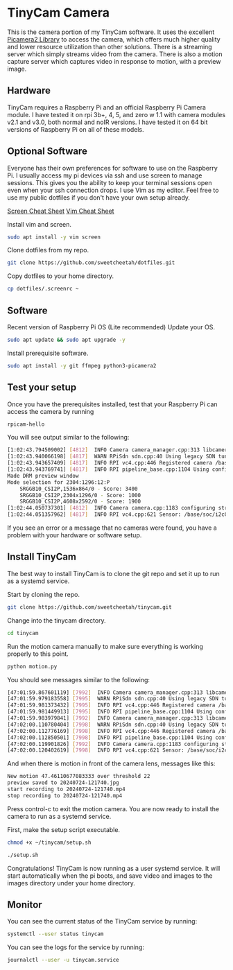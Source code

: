 # TinyCam Camera
This is the camera portion of my TinyCam software. It uses the excellent [Picamera2 Library](https://github.com/raspberrypi/picamera2) to access the camera, which offers much higher quality and lower resource utilization than other solutions. There is a streaming server which simply streams video from the camera. There is also a motion capture server which captures video in response to motion, with a preview image.

## Hardware
TinyCam requires a Raspberry Pi and an official Raspberry Pi Camera module. I have tested it on rpi 3b+, 4, 5, and zero w 1.1 with camera modules v2.1 and v3.0, both normal and noIR versions. I have tested it on 64 bit versions of Raspberry Pi on all of these models.

## Optional Software
Everyone has their own preferences for software to use on the Raspberry Pi. I usually access my pi devices via ssh and use screen to manage sessions. This gives you the ability to keep your terminal sessions open even when your ssh connection drops. I use Vim as my editor. Feel free to use my public dotfiles if you don't have your own setup already.

[Screen Cheat Sheet](https://devhints.io/screen)
[Vim Cheat Sheet](http://vimsheet.com/)

Install vim and screen.
```sh
sudo apt install -y vim screen
```

Clone dotfiles from my repo.
```sh
git clone https://github.com/sweetcheetah/dotfiles.git
```

Copy dotfiles to your home directory.
```sh
cp dotfiles/.screenrc ~
```

## Software
Recent version of Raspberry Pi OS (Lite recommended)
Update your OS.
```sh
sudo apt update && sudo apt upgrade -y
```

Install prerequisite software.
```sh
sudo apt install -y git ffmpeg python3-picamera2
```

## Test your setup
Once you have the prerequisites installed, test that your Raspberry Pi can access the camera by running
```sh
rpicam-hello
```

You will see output similar to the following:

```sh
[1:02:43.794509002] [4812]  INFO Camera camera_manager.cpp:313 libcamera v0.3.0+65-6ddd79b5
[1:02:43.940066198] [4817]  WARN RPiSdn sdn.cpp:40 Using legacy SDN tuning - please consider moving SDN inside rpi.denoise
[1:02:43.943657409] [4817]  INFO RPI vc4.cpp:446 Registered camera /base/soc/i2c0mux/i2c@1/imx708@1a to Unicam device /dev/media1 and ISP device /dev/media2
[1:02:43.943769741] [4817]  INFO RPI pipeline_base.cpp:1104 Using configuration file '/usr/share/libcamera/pipeline/rpi/vc4/rpi_apps.yaml'
Made DRM preview window
Mode selection for 2304:1296:12:P
    SRGGB10_CSI2P,1536x864/0 - Score: 3400
    SRGGB10_CSI2P,2304x1296/0 - Score: 1000
    SRGGB10_CSI2P,4608x2592/0 - Score: 1900
[1:02:44.050737301] [4812]  INFO Camera camera.cpp:1183 configuring streams: (0) 2304x1296-YUV420 (1) 2304x1296-SBGGR10_CSI2P
[1:02:44.051357962] [4817]  INFO RPI vc4.cpp:621 Sensor: /base/soc/i2c0mux/i2c@1/imx708@1a - Selected sensor format: 2304x1296-SBGGR10_1X10 - Selected unicam format: 2304x1296-pBAA
```

If you see an error or a message that no cameras were found, you have a problem with your hardware or software setup.

## Install TinyCam
The best way to install TinyCam is to clone the git repo and set it up to run as a systemd service.

Start by cloning the repo.
```sh
git clone https://github.com/sweetcheetah/tinycam.git
```

Change into the tinycam directory.
```sh
cd tinycam
```

Run the motion camera manually to make sure everything is working properly to this point.
```sh
python motion.py
```

You should see messages similar to the following:
```sh
[47:01:59.867601119] [7992]  INFO Camera camera_manager.cpp:313 libcamera v0.3.0+65-6ddd79b5
[47:01:59.979183558] [7995]  WARN RPiSdn sdn.cpp:40 Using legacy SDN tuning - please consider moving SDN inside rpi.denoise
[47:01:59.981373432] [7995]  INFO RPI vc4.cpp:446 Registered camera /base/soc/i2c0mux/i2c@1/imx708@1a to Unicam device /dev/media1 and ISP device /dev/media2
[47:01:59.981449913] [7995]  INFO RPI pipeline_base.cpp:1104 Using configuration file '/usr/share/libcamera/pipeline/rpi/vc4/rpi_apps.yaml'
[47:01:59.983979841] [7992]  INFO Camera camera_manager.cpp:313 libcamera v0.3.0+65-6ddd79b5
[47:02:00.110780404] [7998]  WARN RPiSdn sdn.cpp:40 Using legacy SDN tuning - please consider moving SDN inside rpi.denoise
[47:02:00.112776169] [7998]  INFO RPI vc4.cpp:446 Registered camera /base/soc/i2c0mux/i2c@1/imx708@1a to Unicam device /dev/media1 and ISP device /dev/media2
[47:02:00.112850501] [7998]  INFO RPI pipeline_base.cpp:1104 Using configuration file '/usr/share/libcamera/pipeline/rpi/vc4/rpi_apps.yaml'
[47:02:00.119901826] [7992]  INFO Camera camera.cpp:1183 configuring streams: (0) 1280x720-RGB888 (1) 320x240-YUV420 (2) 1536x864-SBGGR10_CSI2P
[47:02:00.120402619] [7998]  INFO RPI vc4.cpp:621 Sensor: /base/soc/i2c0mux/i2c@1/imx708@1a - Selected sensor format: 1536x864-SBGGR10_1X10 - Selected unicam format: 1536x864-pBAA
```

And when there is motion in front of the camera lens, messages like this:
```sh
New motion 47.46110677083333 over threshold 22
preview saved to 20240724-121740.jpg
start recording to 20240724-121740.mp4
stop recording to 20240724-121740.mp4
```

Press control-c to exit the motion camera. You are now ready to install the camera to run as a systemd service.

First, make the setup script executable.

```sh
chmod +x ~/tinycam/setup.sh
```

```sh
./setup.sh
```

Congratulations! TinyCam is now running as a user systemd service. It will start automatically when the pi boots, and save video and images to the images directory under your home directory.

## Monitor
You can see the current status of the TinyCam service by running:
```sh
systemctl --user status tinycam
```

You can see the logs for the service by running:
```sh
journalctl --user -u tinycam.service
```
